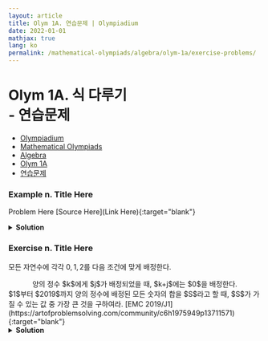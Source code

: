 ```yaml
---
layout: article
title: Olym 1A. 연습문제 | Olympiadium
date: 2022-01-01
mathjax: true
lang: ko
permalink: /mathematical-olympiads/algebra/olym-1a/exercise-problems/
---
```

# Olym 1A. 식 다루기 <br> <ssup> - 연습문제</ssup>

<ul class="breadcrumb">
	<li><a href="{{ site.homeurl }}">Olympiadium</a></li> 
	<li><a href="{{ site.homeurl }}mathematical-olympiads/">Mathematical Olympiads</a></li> 
	<li><a href="{{ site.homeurl }}mathematical-olympiads/algebra/">Algebra</a></li> 
	<li><a href="{{ site.homeurl }}mathematical-olympiads/algebra/olym-1a/">Olym 1A</a></li> 
	<li><a href="{{ site.homeurl }}mathematical-olympiads/algebra/olym-1a/exercise-problems/">연습문제</a></li>
</ul>

### Example n. Title Here
<skyblueboard> Problem Here </skyblueboard>
[Source Here](Link Here){:target="blank"}
<pinkborder><details>
<summary><b>Solution</b></summary>
Solution Here. 
</details></pinkborder>

### Exercise n. Title Here
<skyblueboard> 모든 자연수에 각각 $0, 1, 2$를 다음 조건에 맞게 배정한다. 
  <center><ssbr/> 양의 정수 $k$에게 $j$가 배정되었을 때, $k+j$에는 $0$을 배정한다. <ssbr/></center>
$1$부터 $2019$까지 양의 정수에 배정된 모든 숫자의 합을 $S$라고 할 때, $S$가 가질 수 있는 값 중 가장 큰 것을 구하여라. </skyblueboard>
[EMC 2019/J1](https://artofproblemsolving.com/community/c6h1975949p13711571){:target="blank"}
<pinkborder><details>
<summary><b>Solution</b></summary>
Solution Here. 
</details></pinkborder>
